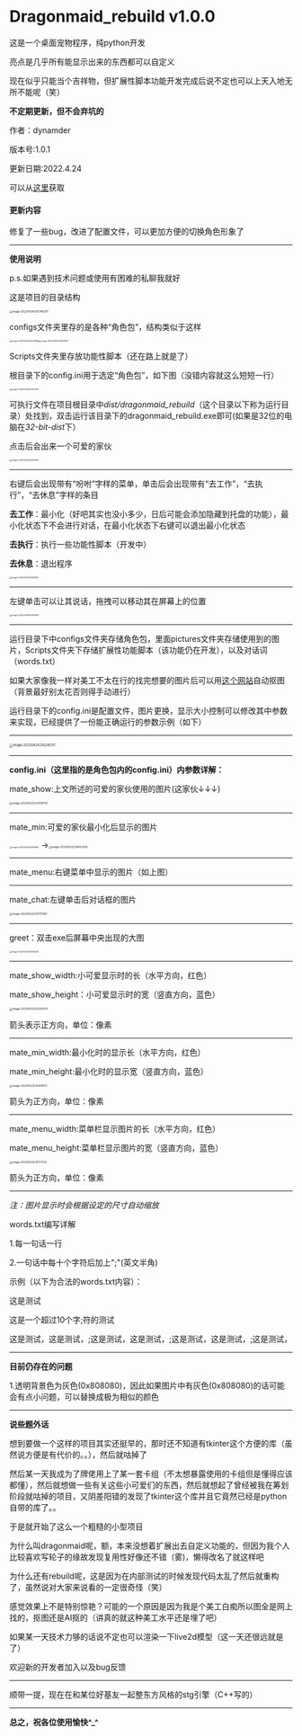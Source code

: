# Dragonmaid_rebuild  v1.0.0

这是一个桌面宠物程序，纯python开发

亮点是几乎所有能显示出来的东西都可以自定义

现在似乎只能当个吉祥物，但扩展性脚本功能开发完成后说不定也可以上天入地无所不能呢（笑）

**不定期更新，但不会弃坑的**

作者：dynamder

版本号:1.0.1

更新日期:2022.4.24

可以从[这里](https://gitee.com/dynamder/dragonmaid/tree/master)获取

#### 更新内容

修复了一些bug，改进了配置文件，可以更加方便的切换角色形象了

------

**使用说明**

p.s.如果遇到技术问题或使用有困难的私聊我就好

这是项目的目录结构

<img src="C:\Users\atomt\AppData\Roaming\Typora\typora-user-images\image-20220424230348297.png" alt="image-20220424230348297" style="zoom:33%;" />



configs文件夹里存的是各种“角色包”，结构类似于这样

<img src="C:\Users\atomt\AppData\Roaming\Typora\typora-user-images\image-20220424230534985.png" alt="image-20220424230534985" style="zoom:25%;" /><img src="C:\Users\atomt\AppData\Roaming\Typora\typora-user-images\image-20220424230557940.png" alt="image-20220424230557940" style="zoom:25%;" />

Scripts文件夹里存放功能性脚本（还在路上就是了）



根目录下的config.ini用于选定“角色包”，如下图（没错内容就这么短短一行）

<img src="C:\Users\atomt\AppData\Roaming\Typora\typora-user-images\image-20220424230744370.png" alt="image-20220424230744370" style="zoom:25%;" />

可执行文件在项目根目录中*dist/dragonmaid_rebuild*（这个目录以下称为运行目录）处找到，双击运行该目录下的dragonmaid_rebuild.exe即可(如果是32位的电脑在*32-bit-dist*下）



点击后会出来一个可爱的家伙

<img src="C:\Users\atomt\AppData\Roaming\Typora\typora-user-images\image-20220423233550087.png" alt="image-20220423233550087" style="zoom: 25%;" />

------

右键后会出现带有“吩咐”字样的菜单，单击后会出现带有“去工作”，“去执行”，“去休息”字样的条目

**去工作**：最小化（好吧其实也没小多少，日后可能会添加隐藏到托盘的功能），最小化状态下不会进行对话，在最小化状态下右键可以退出最小化状态

**去执行**：执行一些功能性脚本（开发中）

**去休息**：退出程序

<img src="C:\Users\atomt\AppData\Roaming\Typora\typora-user-images\image-20220423233641365.png" alt="image-20220423233641365" style="zoom:25%;" />

------

左键单击可以让其说话，拖拽可以移动其在屏幕上的位置

<img src="C:\Users\atomt\AppData\Roaming\Typora\typora-user-images\image-20220423233749364.png" alt="image-20220423233749364" style="zoom:25%;" />

------

运行目录下中configs文件夹存储角色包，里面pictures文件夹存储使用到的图片，Scripts文件夹下存储扩展性功能脚本（该功能仍在开发），以及对话词（words.txt）

如果大家像我一样对美工不太在行的找完想要的图片后可以用[这个网站](https://picwish.cn/?chn-piccpa)自动抠图（背景最好别太花否则得手动进行）



运行目录下的config.ini是配置文件，图片更换，显示大小控制可以修改其中参数来实现，已经提供了一份能正确运行的参数示例（如下）

------

<img src="C:\Users\atomt\AppData\Roaming\Typora\typora-user-images\image-20220424230240311.png" alt="image-20220424230240311" style="zoom:40%;" />





------

**config.ini（这里指的是角色包内的config.ini）内参数详解：**

mate_show:上文所述的可爱的家伙使用的图片(这家伙↓↓↓)

<img src="C:\Users\atomt\Desktop\image-20220423234139776.png" alt="image-20220423234139776" style="zoom:33%;" />

------

mate_min:可爱的家伙最小化后显示的图片

<img src="C:\Users\atomt\AppData\Roaming\Typora\typora-user-images\image-20220423234406387.png" alt="image-20220423234406387" style="zoom: 25%;" />   →<img src="C:\Users\atomt\AppData\Roaming\Typora\typora-user-images\image-20220423234452434.png" alt="image-20220423234452434" style="zoom:33%;" />

------

mate_menu:右键菜单中显示的图片（如上图）

------

mate_chat:左键单击后对话框的图片

<img src="C:\Users\atomt\AppData\Roaming\Typora\typora-user-images\image-20220423234751166.png" alt="image-20220423234751166" style="zoom: 33%;" />

------

greet：双击exe后屏幕中央出现的大图

<img src="C:\Users\atomt\AppData\Roaming\Typora\typora-user-images\image-20220423234930745.png" alt="image-20220423234930745" style="zoom: 25%;" />

------

mate_show_width:小可爱显示时的长（水平方向，红色）

mate_show_height：小可爱显示时的宽（竖直方向，蓝色）

<img src="C:\Users\atomt\AppData\Roaming\Typora\typora-user-images\image-20220423235259134.png" alt="image-20220423235259134" style="zoom:33%;" />

箭头表示正方向，单位：像素

------

mate_min_width:最小化时的显示长（水平方向，红色）

mate_min_height:最小化时的显示宽（竖直方向，蓝色）

<img src="C:\Users\atomt\AppData\Roaming\Typora\typora-user-images\image-20220423235458121.png" alt="image-20220423235458121" style="zoom:33%;" />

箭头为正方向，单位：像素

------

mate_menu_width:菜单栏显示图片的长（水平方向，红色）

mate_menu_height:菜单栏显示图片的宽（竖直方向，蓝色）

<img src="C:\Users\atomt\AppData\Roaming\Typora\typora-user-images\image-20220423235717212.png" alt="image-20220423235717212" style="zoom:33%;" />

箭头为正方向，单位：像素

------

*注：图片显示时会根据设定的尺寸自动缩放*



words.txt编写详解

1.每一句话一行

2.一句话中每十个字符后加上";"(英文半角)

示例（以下为合法的words.txt内容）：

这是测试

这是一个超过10个字;符的测试

这是测试，这是测试，;这是测试，这是测试，;这是测试，这是测试，;这是测试，



------

**目前仍存在的问题**

1.透明背景色为灰色(0x808080)，因此如果图片中有灰色(0x808080)的话可能会有点小问题，可以替换成极为相似的颜色

------



**说些题外话**

想到要做一个这样的项目其实还挺早的，那时还不知道有tkinter这个方便的库（虽然说方便是有代价的。。），然后就咕掉了

然后某一天我成为了牌佬用上了某一套卡组（不太想暴露使用的卡组但是懂得应该都懂），然后就想做一些有关这些小可爱们的东西，然后就想起了曾经被我在筹划阶段就咕掉的项目，又阴差阳错的发现了tkinter这个库并且它竟然已经是python自带的库了。。

于是就开始了这么一个粗糙的小型项目



为什么叫dragonmaid呢，额，本来没想着扩展出去自定义功能的，但因为我个人比较喜欢写轮子的缘故发现复用性好像还不错（雾)，懒得改名了就这样吧



为什么还有rebuild呢，这是因为在内部测试的时候发现代码太乱了然后就重构了，虽然说对大家来说看的一定很奇怪（笑）



感觉效果上不是特别惊艳？可能的一个原因是因为我是个美工白痴所以图全是网上找的，抠图还是AI抠的（讲真的就这种美工水平还是埋了吧）

如果某一天技术力够的话说不定也可以渲染一下live2d模型（这一天还很远就是了）



欢迎新的开发者加入以及bug反馈

------

顺带一提，现在在和某位好基友一起整东方风格的stg引擎（C++写的）

------

**总之，祝各位使用愉快^_^**



